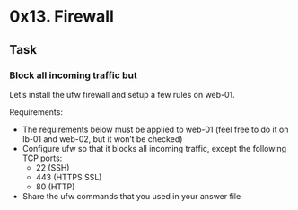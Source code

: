 # 0x13. Firewall

## Task
### Block all incoming traffic but
Let’s install the ufw firewall and setup a few rules on web-01.

Requirements:

+ The requirements below must be applied to web-01 (feel free to do it on lb-01 and web-02, but it won’t be checked)
+ Configure ufw so that it blocks all incoming traffic, except the following TCP ports:
  - 22 (SSH)
  - 443 (HTTPS SSL)
  - 80 (HTTP)
+ Share the ufw commands that you used in your answer file



